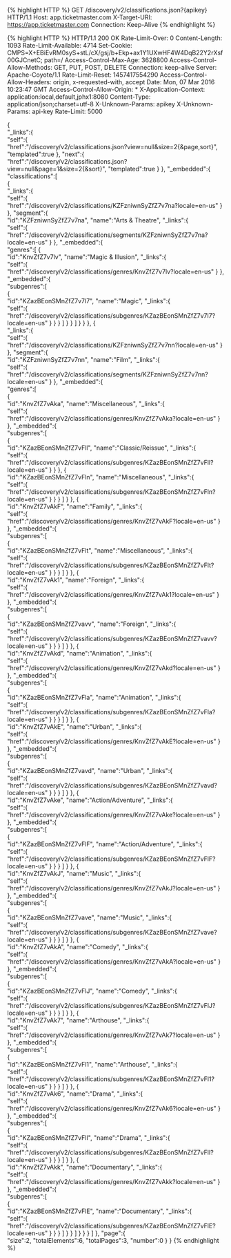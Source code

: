 {% highlight HTTP %}
GET /discovery/v2/classifications.json?{apikey} HTTP/1.1
Host: app.ticketmaster.com
X-Target-URI: https://app.ticketmaster.com
Connection: Keep-Alive
{% endhighlight %}

{% highlight HTTP %}
HTTP/1.1 200 OK
Rate-Limit-Over: 0
Content-Length: 1093
Rate-Limit-Available: 4714
Set-Cookie: CMPS=X+EBiEvRM0syS+stL/cX/gsj/b+Ekp+ax1Y1UXwHF4W4DqB22Y2rXsf00GJCnetC; path=/
Access-Control-Max-Age: 3628800
Access-Control-Allow-Methods: GET, PUT, POST, DELETE
Connection: keep-alive
Server: Apache-Coyote/1.1
Rate-Limit-Reset: 1457417554290
Access-Control-Allow-Headers: origin, x-requested-with, accept
Date: Mon, 07 Mar 2016 10:23:47 GMT
Access-Control-Allow-Origin: *
X-Application-Context: application:local,default,jphx1:8080
Content-Type: application/json;charset=utf-8
X-Unknown-Params: apikey
X-Unknown-Params: api-key
Rate-Limit: 5000

{  
   "_links":{  
      "self":{  
         "href":"/discovery/v2/classifications.json?view=null&size=2{&page,sort}",
         "templated":true
      },
      "next":{  
         "href":"/discovery/v2/classifications.json?view=null&page=1&size=2{&sort}",
         "templated":true
      }
   },
   "_embedded":{  
      "classifications":[  
         {  
            "_links":{  
               "self":{  
                  "href":"/discovery/v2/classifications/KZFzniwnSyZfZ7v7na?locale=en-us"
               }
            },
            "segment":{  
               "id":"KZFzniwnSyZfZ7v7na",
               "name":"Arts & Theatre",
               "_links":{  
                  "self":{  
                     "href":"/discovery/v2/classifications/segments/KZFzniwnSyZfZ7v7na?locale=en-us"
                  }
               },
               "_embedded":{  
                  "genres":[
                    {  
                        "id":"KnvZfZ7v7lv",
                        "name":"Magic & Illusion",
                        "_links":{  
                           "self":{  
                              "href":"/discovery/v2/classifications/genres/KnvZfZ7v7lv?locale=en-us"
                           }
                        },
                        "_embedded":{  
                           "subgenres":[  
                              {  
                                 "id":"KZazBEonSMnZfZ7v7l7",
                                 "name":"Magic",
                                 "_links":{  
                                    "self":{  
                                       "href":"/discovery/v2/classifications/subgenres/KZazBEonSMnZfZ7v7l7?locale=en-us"
                                    }
                                 }
                              }
                           ]
                        }
                     }
                  ]
               }
            }
         },
         {  
            "_links":{  
               "self":{  
                  "href":"/discovery/v2/classifications/KZFzniwnSyZfZ7v7nn?locale=en-us"
               }
            },
            "segment":{  
               "id":"KZFzniwnSyZfZ7v7nn",
               "name":"Film",
               "_links":{  
                  "self":{  
                     "href":"/discovery/v2/classifications/segments/KZFzniwnSyZfZ7v7nn?locale=en-us"
                  }
               },
               "_embedded":{  
                  "genres":[  
                     {  
                        "id":"KnvZfZ7vAka",
                        "name":"Miscellaneous",
                        "_links":{  
                           "self":{  
                              "href":"/discovery/v2/classifications/genres/KnvZfZ7vAka?locale=en-us"
                           }
                        },
                        "_embedded":{  
                           "subgenres":[  
                              {  
                                 "id":"KZazBEonSMnZfZ7vFll",
                                 "name":"Classic/Reissue",
                                 "_links":{  
                                    "self":{  
                                       "href":"/discovery/v2/classifications/subgenres/KZazBEonSMnZfZ7vFll?locale=en-us"
                                    }
                                 }
                              },
                              {  
                                 "id":"KZazBEonSMnZfZ7vFln",
                                 "name":"Miscellaneous",
                                 "_links":{  
                                    "self":{  
                                       "href":"/discovery/v2/classifications/subgenres/KZazBEonSMnZfZ7vFln?locale=en-us"
                                    }
                                 }
                              }
                           ]
                        }
                     },
                     {  
                        "id":"KnvZfZ7vAkF",
                        "name":"Family",
                        "_links":{  
                           "self":{  
                              "href":"/discovery/v2/classifications/genres/KnvZfZ7vAkF?locale=en-us"
                           }
                        },
                        "_embedded":{  
                           "subgenres":[  
                              {  
                                 "id":"KZazBEonSMnZfZ7vFlt",
                                 "name":"Miscellaneous",
                                 "_links":{  
                                    "self":{  
                                       "href":"/discovery/v2/classifications/subgenres/KZazBEonSMnZfZ7vFlt?locale=en-us"
                                    }
                                 }
                              }
                           ]
                        }
                     },
                     {  
                        "id":"KnvZfZ7vAk1",
                        "name":"Foreign",
                        "_links":{  
                           "self":{  
                              "href":"/discovery/v2/classifications/genres/KnvZfZ7vAk1?locale=en-us"
                           }
                        },
                        "_embedded":{  
                           "subgenres":[  
                              {  
                                 "id":"KZazBEonSMnZfZ7vavv",
                                 "name":"Foreign",
                                 "_links":{  
                                    "self":{  
                                       "href":"/discovery/v2/classifications/subgenres/KZazBEonSMnZfZ7vavv?locale=en-us"
                                    }
                                 }
                              }
                           ]
                        }
                     },
                     {  
                        "id":"KnvZfZ7vAkd",
                        "name":"Animation",
                        "_links":{  
                           "self":{  
                              "href":"/discovery/v2/classifications/genres/KnvZfZ7vAkd?locale=en-us"
                           }
                        },
                        "_embedded":{  
                           "subgenres":[  
                              {  
                                 "id":"KZazBEonSMnZfZ7vFla",
                                 "name":"Animation",
                                 "_links":{  
                                    "self":{  
                                       "href":"/discovery/v2/classifications/subgenres/KZazBEonSMnZfZ7vFla?locale=en-us"
                                    }
                                 }
                              }
                           ]
                        }
                     },
                     {  
                        "id":"KnvZfZ7vAkE",
                        "name":"Urban",
                        "_links":{  
                           "self":{  
                              "href":"/discovery/v2/classifications/genres/KnvZfZ7vAkE?locale=en-us"
                           }
                        },
                        "_embedded":{  
                           "subgenres":[  
                              {  
                                 "id":"KZazBEonSMnZfZ7vavd",
                                 "name":"Urban",
                                 "_links":{  
                                    "self":{  
                                       "href":"/discovery/v2/classifications/subgenres/KZazBEonSMnZfZ7vavd?locale=en-us"
                                    }
                                 }
                              }
                           ]
                        }
                     },
                     {  
                        "id":"KnvZfZ7vAke",
                        "name":"Action/Adventure",
                        "_links":{  
                           "self":{  
                              "href":"/discovery/v2/classifications/genres/KnvZfZ7vAke?locale=en-us"
                           }
                        },
                        "_embedded":{  
                           "subgenres":[  
                              {  
                                 "id":"KZazBEonSMnZfZ7vFlF",
                                 "name":"Action/Adventure",
                                 "_links":{  
                                    "self":{  
                                       "href":"/discovery/v2/classifications/subgenres/KZazBEonSMnZfZ7vFlF?locale=en-us"
                                    }
                                 }
                              }
                           ]
                        }
                     },
                     {  
                        "id":"KnvZfZ7vAkJ",
                        "name":"Music",
                        "_links":{  
                           "self":{  
                              "href":"/discovery/v2/classifications/genres/KnvZfZ7vAkJ?locale=en-us"
                           }
                        },
                        "_embedded":{  
                           "subgenres":[  
                              {  
                                 "id":"KZazBEonSMnZfZ7vave",
                                 "name":"Music",
                                 "_links":{  
                                    "self":{  
                                       "href":"/discovery/v2/classifications/subgenres/KZazBEonSMnZfZ7vave?locale=en-us"
                                    }
                                 }
                              }
                           ]
                        }
                     },
                     {  
                        "id":"KnvZfZ7vAkA",
                        "name":"Comedy",
                        "_links":{  
                           "self":{  
                              "href":"/discovery/v2/classifications/genres/KnvZfZ7vAkA?locale=en-us"
                           }
                        },
                        "_embedded":{  
                           "subgenres":[  
                              {  
                                 "id":"KZazBEonSMnZfZ7vFlJ",
                                 "name":"Comedy",
                                 "_links":{  
                                    "self":{  
                                       "href":"/discovery/v2/classifications/subgenres/KZazBEonSMnZfZ7vFlJ?locale=en-us"
                                    }
                                 }
                              }
                           ]
                        }
                     },
                     {  
                        "id":"KnvZfZ7vAk7",
                        "name":"Arthouse",
                        "_links":{  
                           "self":{  
                              "href":"/discovery/v2/classifications/genres/KnvZfZ7vAk7?locale=en-us"
                           }
                        },
                        "_embedded":{  
                           "subgenres":[  
                              {  
                                 "id":"KZazBEonSMnZfZ7vFl1",
                                 "name":"Arthouse",
                                 "_links":{  
                                    "self":{  
                                       "href":"/discovery/v2/classifications/subgenres/KZazBEonSMnZfZ7vFl1?locale=en-us"
                                    }
                                 }
                              }
                           ]
                        }
                     },
                     {  
                        "id":"KnvZfZ7vAk6",
                        "name":"Drama",
                        "_links":{  
                           "self":{  
                              "href":"/discovery/v2/classifications/genres/KnvZfZ7vAk6?locale=en-us"
                           }
                        },
                        "_embedded":{  
                           "subgenres":[  
                              {  
                                 "id":"KZazBEonSMnZfZ7vFlI",
                                 "name":"Drama",
                                 "_links":{  
                                    "self":{  
                                       "href":"/discovery/v2/classifications/subgenres/KZazBEonSMnZfZ7vFlI?locale=en-us"
                                    }
                                 }
                              }
                           ]
                        }
                     },
                     {  
                        "id":"KnvZfZ7vAkk",
                        "name":"Documentary",
                        "_links":{  
                           "self":{  
                              "href":"/discovery/v2/classifications/genres/KnvZfZ7vAkk?locale=en-us"
                           }
                        },
                        "_embedded":{  
                           "subgenres":[  
                              {  
                                 "id":"KZazBEonSMnZfZ7vFlE",
                                 "name":"Documentary",
                                 "_links":{  
                                    "self":{  
                                       "href":"/discovery/v2/classifications/subgenres/KZazBEonSMnZfZ7vFlE?locale=en-us"
                                    }
                                 }
                              }
                           ]
                        }
                     }
                  ]
               }
            }
         }
      ]
   },
   "page":{  
      "size":2,
      "totalElements":6,
      "totalPages":3,
      "number":0
   }
}
{% endhighlight %}